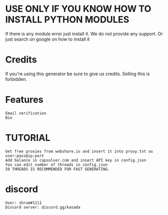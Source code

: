 # USE ONLY IF YOU KNOW HOW TO INSTALL PYTHON MODULES
If there is any module error just install it. We do not provide any support. Or just search on google on how to install it

# Credits
If you're using this generator be sure to give us credits. Selling this is forbidden.

# Features
```
Email verification
Bio
```

# TUTORIAL
```
Get free proxies from webshare.io and insert it into proxy.txt as user:pass@ip:port
Add balance in capsolver.com and insert API key in config.json
You can edit number of threads in config.json
50 THREADS IS RECOMMENDED FOR FAST GENERATING.
```
# discord
```
User: shrum#1111
Discord server: discord.gg/kasada
```
